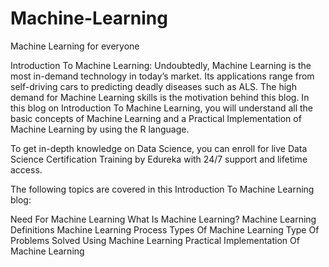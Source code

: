 # Machine-Learning
Machine Learning for everyone

Introduction To Machine Learning:
Undoubtedly, Machine Learning is the most in-demand technology in today’s market. Its applications range from self-driving cars to predicting deadly diseases such as ALS. The high demand for Machine Learning skills is the motivation behind this blog. In this blog on Introduction To Machine Learning, you will understand all the basic concepts of Machine Learning and a Practical Implementation of Machine Learning by using the R language.

To get in-depth knowledge on Data Science, you can enroll for live Data Science Certification Training by Edureka with 24/7 support and lifetime access.

The following topics are covered in this Introduction To Machine Learning blog:

Need For Machine Learning
What Is Machine Learning?
Machine Learning Definitions
Machine Learning Process
Types Of Machine Learning
Type Of Problems Solved Using Machine Learning
Practical Implementation Of Machine Learning

